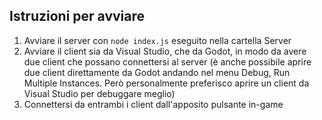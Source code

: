 ﻿## Istruzioni per avviare

 1. Avviare il server con  `node index.js` eseguito nella cartella Server
 2. Avviare il client sia da Visual Studio, che da Godot, in modo da avere due client che possano connettersi al server (è anche possibile aprire due client direttamente da Godot andando nel menu Debug, Run Multiple Instances. Però personalmente preferisco aprire un client da Visual Studio per debuggare meglio)
 3. Connettersi da entrambi i client dall'apposito pulsante in-game

